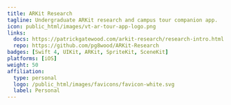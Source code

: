 ```yaml
---
title: ARKit Research
tagline: Undergraduate ARKit research and campus tour companion app.
icon: public_html/images/vt-ar-tour-app-logo.png
links:
  docs: https://patrickgatewood.com/arkit-research/research-intro.html
  repo: https://github.com/pg8wood/ARKit-Research
badges: [Swift 4, UIKit, ARKit, SpriteKit, SceneKit]
platforms: [iOS]
weight: 50
affiliation:
  type: personal
  logo: /public_html/images/favicons/favicon-white.svg
  label: Personal
---
```

